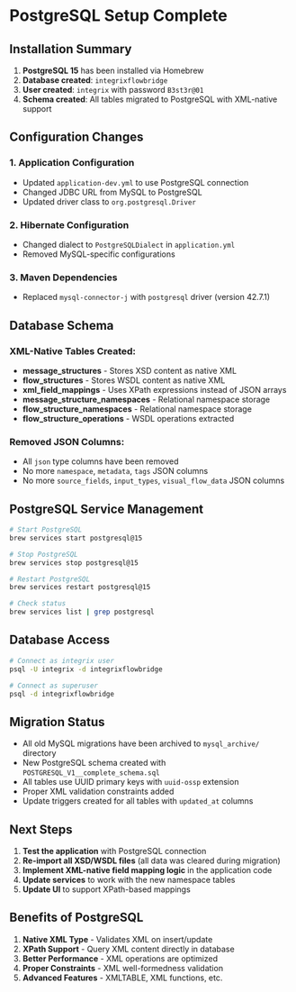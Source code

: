 # PostgreSQL Setup Complete

## Installation Summary

1. **PostgreSQL 15** has been installed via Homebrew
2. **Database created**: `integrixflowbridge`
3. **User created**: `integrix` with password `B3st3r@01`
4. **Schema created**: All tables migrated to PostgreSQL with XML-native support

## Configuration Changes

### 1. Application Configuration
- Updated `application-dev.yml` to use PostgreSQL connection
- Changed JDBC URL from MySQL to PostgreSQL
- Updated driver class to `org.postgresql.Driver`

### 2. Hibernate Configuration
- Changed dialect to `PostgreSQLDialect` in `application.yml`
- Removed MySQL-specific configurations

### 3. Maven Dependencies
- Replaced `mysql-connector-j` with `postgresql` driver (version 42.7.1)

## Database Schema

### XML-Native Tables Created:
- **message_structures** - Stores XSD content as native XML
- **flow_structures** - Stores WSDL content as native XML
- **xml_field_mappings** - Uses XPath expressions instead of JSON arrays
- **message_structure_namespaces** - Relational namespace storage
- **flow_structure_namespaces** - Relational namespace storage
- **flow_structure_operations** - WSDL operations extracted

### Removed JSON Columns:
- All `json` type columns have been removed
- No more `namespace`, `metadata`, `tags` JSON columns
- No more `source_fields`, `input_types`, `visual_flow_data` JSON columns

## PostgreSQL Service Management

```bash
# Start PostgreSQL
brew services start postgresql@15

# Stop PostgreSQL
brew services stop postgresql@15

# Restart PostgreSQL
brew services restart postgresql@15

# Check status
brew services list | grep postgresql
```

## Database Access

```bash
# Connect as integrix user
psql -U integrix -d integrixflowbridge

# Connect as superuser
psql -d integrixflowbridge
```

## Migration Status

- All old MySQL migrations have been archived to `mysql_archive/` directory
- New PostgreSQL schema created with `POSTGRESQL_V1__complete_schema.sql`
- All tables use UUID primary keys with `uuid-ossp` extension
- Proper XML validation constraints added
- Update triggers created for all tables with `updated_at` columns

## Next Steps

1. **Test the application** with PostgreSQL connection
2. **Re-import all XSD/WSDL files** (all data was cleared during migration)
3. **Implement XML-native field mapping logic** in the application code
4. **Update services** to work with the new namespace tables
5. **Update UI** to support XPath-based mappings

## Benefits of PostgreSQL

1. **Native XML Type** - Validates XML on insert/update
2. **XPath Support** - Query XML content directly in database
3. **Better Performance** - XML operations are optimized
4. **Proper Constraints** - XML well-formedness validation
5. **Advanced Features** - XMLTABLE, XML functions, etc.